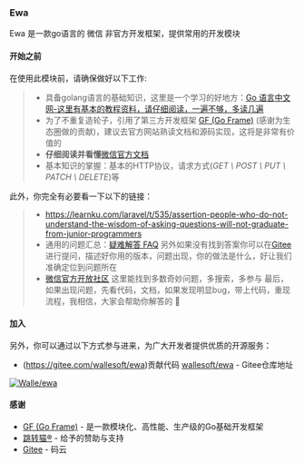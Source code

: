 ### Ewa
Ewa 是一款go语言的 微信 非官方开发框架，提供常用的开发模块

#### 开始之前

在使用此模块前，请确保做好以下工作:
> * 具备golang语言的基础知识，这里是一个学习的好地方：[Go 语言中文网-这里有基本的教程资料，请仔细阅读，一遍不够，多读几遍](https://books.studygolang.com)
> * 为了不重复造轮子，引用了第三方开发框架 [GF (Go Frame)](https://goframe.go) (感谢为生态圈做的贡献)，建议去官方网站熟读文档和源码实现，这将是非常有价值的
> * **仔细阅读并看懂**[微信官方文档](https://developers.weixin.qq.com/doc/)
> * 基本知识的掌握：基本的HTTP协议，请求方式(_GET \ POST \ PUT \ PATCH \ DELETE_)等

此外，你完全有必要看一下以下的链接：
> *  https://learnku.com/laravel/t/535/assertion-people-who-do-not-understand-the-wisdom-of-asking-questions-will-not-graduate-from-junior-programmers
> * 通用的问题汇总：[疑难解答 FAQ](/faq)
另外如果没有找到答案你可以在[Gitee](https://gitee.com/wallesoft/ewa/issues)进行提问，描述好你用的版本，问题出现，你的做法是什么，好让我们准确定位到问题所在
> * [微信官方开放社区](https://developers.weixin.qq.com/) 这里能找到多数奇妙问题，多搜索，多参与
>  最后，如果出现问题，先看代码，文档，如果发现明显bug，带上代码，重现流程，我相信，大家会帮助你解答的 :pray:

#### 加入

另外，你可以通过以下方式参与进来，为广大开发者提供优质的开源服务：
* (https://gitee.com/wallesoft/ewa)贡献代码 [wallesoft/ewa](https://gitee.com/wallesoft/ewa) - Gitee仓库地址

[![Walle/ewa](https://gitee.com/wallesoft/ewa/widgets/widget_card.svg?colors=393222,ebdfc1,fffae5,d8ca9f,393222,a28b40)](https://gitee.com/wallesoft/ewa)

#### 感谢
* [GF (Go Frame)](https://goframe.org) - 是一款模块化、高性能、生产级的Go基础开发框架
* [跳转猫®](https://tiaozhuanmao.com) - 给予的赞助与支持
* [Gitee](https://gitee.com) - 码云
